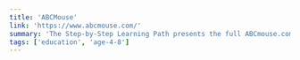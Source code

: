 ```yaml
---
title: 'ABCMouse'
link: 'https://www.abcmouse.com/'
summary: 'The Step-by-Step Learning Path presents the full ABCmouse.com curriculum in a carefullydesigned program of more than 850 lessons in ten levels. Asyour child completes each lesson, he or she is guided to the next one and is motivated to continue learning by ABCmouse.com's Tickets and Rewards System. Schools can request access for free [here](https://www.ageoflearning.com/schools.html) and all students can use the service.'
tags: ['education', 'age-4-8']
---
```

